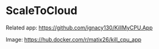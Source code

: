 # ScaleToCloud

Related app: https://github.com/ignacy130/KillMyCPU.App

Image: https://hub.docker.com/r/matix26/kill_cpu_app
